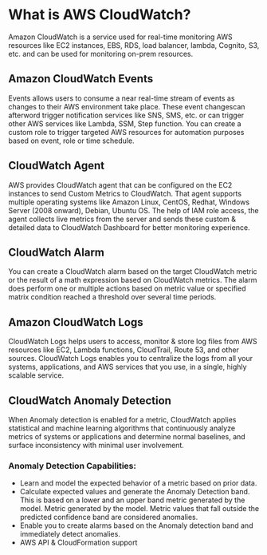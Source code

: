 # What is AWS CloudWatch?

Amazon CloudWatch is a service used for real-time monitoring AWS resources like EC2 instances, EBS, RDS, load balancer, lambda, Cognito, S3, etc. and can be used for monitoring on-prem resources.

## Amazon CloudWatch Events
Events allows users to consume a near real-time stream of events as changes to their AWS environment take place. These event changescan afterword trigger notification services like SNS, SMS, etc. or can trigger other AWS services like Lambda, SSM, Step function.
You can create a custom role to trigger targeted AWS resources for automation purposes based on event, role or time schedule.

## CloudWatch Agent
AWS provides CloudWatch agent that can be configured on the EC2 instances to send Custom Metrics to CloudWatch. That agent supports multiple operating systems like Amazon Linux, CentOS, Redhat, Windows Server (2008 onward), Debian, Ubuntu OS. The help of IAM role access, the agent collects live metrics from the server and sends these custom & detailed data to CloudWatch Dashboard for better monitoring experience.

## CloudWatch Alarm
You can create a CloudWatch alarm based on the target CloudWatch metric or the result of a math expression based on CloudWatch metrics. The alarm does perform one or multiple actions based on metric value or specified matrix condition reached a threshold over several time periods.

## Amazon CloudWatch Logs
CloudWatch Logs helps users to access, monitor & store log files from AWS resources like EC2, Lambda functions, CloudTrail, Route 53, and other sources. CloudWatch Logs enables you to centralize the logs from all your systems, applications, and AWS services that you use, in a single, highly scalable service.

## CloudWatch Anomaly Detection
When Anomaly detection is enabled for a metric, CloudWatch applies statistical and machine learning algorithms that continuously analyze metrics of systems or applications and determine normal baselines, and surface inconsistency with minimal user involvement.
### Anomaly Detection Capabilities:
* Learn and model the expected behavior of a metric based on prior data.
* Calculate expected values and generate the Anomaly Detection band. This is based on a lower and an upper band metric generated by the model. Metric generated by the model. Metric values that fall outside the predicted confidence band are considered anomalies.
* Enable you to create alarms based on the Anomaly detection band and immediately detect anomalies.
* AWS API & CloudFormation support 